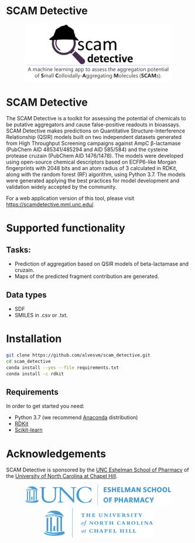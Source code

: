 # SCAM Detective
<p align="center">
  <img align="middle" src="/docs/logo.png" alt="SCAMDetective" width="400px" class="center">
 </p>

# SCAM Detective

The SCAM Detective is a toolkit for assessing the potential of chemicals to be putative aggregators and cause false-positive readouts in bioassays. SCAM Detective makes predictions on Quantitative Structure-Interference Relationship (QSIR) models built on two independent datasets generated from High Throughput Screening campaigns against AmpC β-lactamase (PubChem AID 485341/485294 and AID 585/584) and the cysteine protease cruzain (PubChem AID 1476/1478). The models were developed using open-source chemical descriptors based on ECFP6-like Morgan fingerprints with 2048 bits and an atom radius of 3 calculated in RDKit, along with the random forest (RF) algorithm, using Python 3.7. The models were generated applying the best practices for model development and validation widely accepted by the community.

For a web application version of this tool, please visit https://scamdetective.mml.unc.edu/.

# Supported functionality
## Tasks:
* Prediction of aggregation based on QSIR models of beta-lactamase and cruzain.
* Maps of the predicted fragment contribution are generated.

## Data types
* SDF
* SMILES in .csv or .txt.

# Installation
```bash
git clone https://github.com/alvesvm/scam_detective.git
cd scam_detective
conda install --yes --file requirements.txt
conda install -c rdkit
```

## Requirements
In order to get started you need:
* Python 3.7 (we recommend [Anaconda](https://www.continuum.io/downloads) distribution)
* [RDKit](https://www.rdkit.org/docs/Install.html)
* [Scikit-learn](http://scikit-learn.org/)

# Acknowledgements

SCAM Detective is sponsored by the [UNC Eshelman School of Pharmacy](https://pharmacy.unc.edu/) of the [University of North Carolina at Chapel Hill](https://www.unc.edu/).
<p align="middle">
  <img src="./docs/ESOP.png" alt="ESOP" width="400px">
  <img src="./docs/UNCLogo.png" alt="UNC" width="300px">
  <br>
</p>
